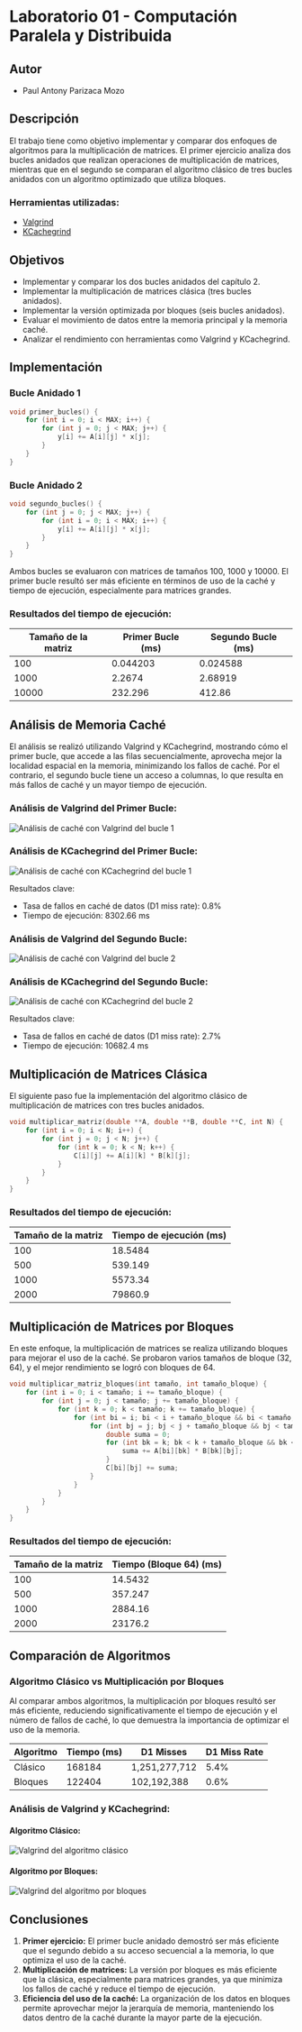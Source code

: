 # Laboratorio 01 - Computación Paralela y Distribuida

## Autor
- Paul Antony Parizaca Mozo

## Descripción

El trabajo tiene como objetivo implementar y comparar dos enfoques de algoritmos para la multiplicación de matrices. El primer ejercicio analiza dos bucles anidados que realizan operaciones de multiplicación de matrices, mientras que en el segundo se comparan el algoritmo clásico de tres bucles anidados con un algoritmo optimizado que utiliza bloques. 

### Herramientas utilizadas:
- [Valgrind](https://valgrind.org/)
- [KCachegrind](https://kcachegrind.sourceforge.net/)

## Objetivos

- Implementar y comparar los dos bucles anidados del capítulo 2.
- Implementar la multiplicación de matrices clásica (tres bucles anidados).
- Implementar la versión optimizada por bloques (seis bucles anidados).
- Evaluar el movimiento de datos entre la memoria principal y la memoria caché.
- Analizar el rendimiento con herramientas como Valgrind y KCachegrind.

## Implementación

### Bucle Anidado 1

```cpp
void primer_bucles() {
    for (int i = 0; i < MAX; i++) {
        for (int j = 0; j < MAX; j++) {
            y[i] += A[i][j] * x[j];
        }
    }
}
```

### Bucle Anidado 2

```cpp
void segundo_bucles() {
    for (int j = 0; j < MAX; j++) {
        for (int i = 0; i < MAX; i++) {
            y[i] += A[i][j] * x[j];
        }
    }
}
```

Ambos bucles se evaluaron con matrices de tamaños 100, 1000 y 10000. El primer bucle resultó ser más eficiente en términos de uso de la caché y tiempo de ejecución, especialmente para matrices grandes. 

### Resultados del tiempo de ejecución:

| Tamaño de la matriz | Primer Bucle (ms) | Segundo Bucle (ms) |
|---------------------|-------------------|--------------------|
| 100                 | 0.044203          | 0.024588           |
| 1000                | 2.2674            | 2.68919            |
| 10000               | 232.296           | 412.86             |

## Análisis de Memoria Caché

El análisis se realizó utilizando Valgrind y KCachegrind, mostrando cómo el primer bucle, que accede a las filas secuencialmente, aprovecha mejor la localidad espacial en la memoria, minimizando los fallos de caché. Por el contrario, el segundo bucle tiene un acceso a columnas, lo que resulta en más fallos de caché y un mayor tiempo de ejecución.

### Análisis de Valgrind del Primer Bucle:

![Análisis de caché con Valgrind del bucle 1](captures/bucle1Valgrind.png)

### Análisis de KCachegrind del Primer Bucle:

![Análisis de caché con KCachegrind del bucle 1](captures/blucle1Kcachegrind.png)

Resultados clave:
- Tasa de fallos en caché de datos (D1 miss rate): 0.8%
- Tiempo de ejecución: 8302.66 ms

### Análisis de Valgrind del Segundo Bucle:

![Análisis de caché con Valgrind del bucle 2](captures/bucle2Valgrind.png)

### Análisis de KCachegrind del Segundo Bucle:

![Análisis de caché con KCachegrind del bucle 2](captures/bucle2kcachegrind.png)

Resultados clave:
- Tasa de fallos en caché de datos (D1 miss rate): 2.7%
- Tiempo de ejecución: 10682.4 ms

## Multiplicación de Matrices Clásica

El siguiente paso fue la implementación del algoritmo clásico de multiplicación de matrices con tres bucles anidados.

```cpp
void multiplicar_matriz(double **A, double **B, double **C, int N) {
    for (int i = 0; i < N; i++) {
        for (int j = 0; j < N; j++) {
            for (int k = 0; k < N; k++) {
                C[i][j] += A[i][k] * B[k][j];
            }
        }
    }
}
```

### Resultados del tiempo de ejecución:

| Tamaño de la matriz | Tiempo de ejecución (ms) |
|---------------------|--------------------------|
| 100                 | 18.5484                  |
| 500                 | 539.149                  |
| 1000                | 5573.34                  |
| 2000                | 79860.9                  |

## Multiplicación de Matrices por Bloques

En este enfoque, la multiplicación de matrices se realiza utilizando bloques para mejorar el uso de la caché. Se probaron varios tamaños de bloque (32, 64), y el mejor rendimiento se logró con bloques de 64.

```cpp
void multiplicar_matriz_bloques(int tamaño, int tamaño_bloque) {
    for (int i = 0; i < tamaño; i += tamaño_bloque) {
        for (int j = 0; j < tamaño; j += tamaño_bloque) {
            for (int k = 0; k < tamaño; k += tamaño_bloque) {
                for (int bi = i; bi < i + tamaño_bloque && bi < tamaño; ++bi) {
                    for (int bj = j; bj < j + tamaño_bloque && bj < tamaño; ++bj) {
                        double suma = 0;
                        for (int bk = k; bk < k + tamaño_bloque && bk < tamaño; ++bk) {
                            suma += A[bi][bk] * B[bk][bj];
                        }
                        C[bi][bj] += suma;
                    }
                }
            }
        }
    }
}
```

### Resultados del tiempo de ejecución:

| Tamaño de la matriz | Tiempo (Bloque 64) (ms) |
|---------------------|-------------------------|
| 100                 | 14.5432                 |
| 500                 | 357.247                 |
| 1000                | 2884.16                 |
| 2000                | 23176.2                 |

## Comparación de Algoritmos

### Algoritmo Clásico vs Multiplicación por Bloques

Al comparar ambos algoritmos, la multiplicación por bloques resultó ser más eficiente, reduciendo significativamente el tiempo de ejecución y el número de fallos de caché, lo que demuestra la importancia de optimizar el uso de la memoria.

| Algoritmo | Tiempo (ms) | D1 Misses | D1 Miss Rate |
|-----------|-------------|-----------|--------------|
| Clásico   | 168184      | 1,251,277,712 | 5.4% |
| Bloques   | 122404      | 102,192,388   | 0.6% |

### Análisis de Valgrind y KCachegrind:

#### Algoritmo Clásico:

![Valgrind del algoritmo clásico](captures/multClasicaValgrind.png)

#### Algoritmo por Bloques:

![Valgrind del algoritmo por bloques](captures/mulbloquesvalgrind.png)

## Conclusiones

1. **Primer ejercicio:** El primer bucle anidado demostró ser más eficiente que el segundo debido a su acceso secuencial a la memoria, lo que optimiza el uso de la caché.
2. **Multiplicación de matrices:** La versión por bloques es más eficiente que la clásica, especialmente para matrices grandes, ya que minimiza los fallos de caché y reduce el tiempo de ejecución.
3. **Eficiencia del uso de la caché:** La organización de los datos en bloques permite aprovechar mejor la jerarquía de memoria, manteniendo los datos dentro de la caché durante la mayor parte de la ejecución.

